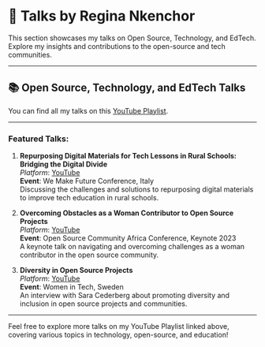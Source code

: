 # 🎤 Talks by Regina Nkenchor

This section showcases my talks on Open Source, Technology, and EdTech. Explore my insights and contributions to the open-source and tech communities.

---

## 📚 **Open Source, Technology, and EdTech Talks**

You can find all my talks on this [YouTube Playlist](https://www.youtube.com/playlist?list=PLFR3nN23u4nG4VLexiLnjb8SOAi3dlUVQ).

---

### Featured Talks:

1. **Repurposing Digital Materials for Tech Lessons in Rural Schools: Bridging the Digital Divide**  
   _Platform_: [YouTube](https://www.youtube.com/watch?v=5p929aZSLFI&list=PLFR3nN23u4nG4VLexiLnjb8SOAi3dlUVQ&index=1&t=679s)  
   **Event**: We Make Future Conference, Italy  
   Discussing the challenges and solutions to repurposing digital materials to improve tech education in rural schools.

2. **Overcoming Obstacles as a Woman Contributor to Open Source Projects**  
   _Platform_: [YouTube](https://www.youtube.com/watch?v=yMH8EhGh9_o&list=PLFR3nN23u4nG4VLexiLnjb8SOAi3dlUVQ&index=3)  
   **Event**: Open Source Community Africa Conference, Keynote 2023  
   A keynote talk on navigating and overcoming challenges as a woman contributor in the open source community.

3. **Diversity in Open Source Projects**  
   _Platform_: [YouTube](https://www.youtube.com/watch?v=AUv7fkQwDw0&list=PLFR3nN23u4nG4VLexiLnjb8SOAi3dlUVQ&index=6)  
   **Event**: Women in Tech, Sweden  
   An interview with Sara Cederberg about promoting diversity and inclusion in open source projects and communities.

---

Feel free to explore more talks on my YouTube Playlist linked above, covering various topics in technology, open-source, and education!

